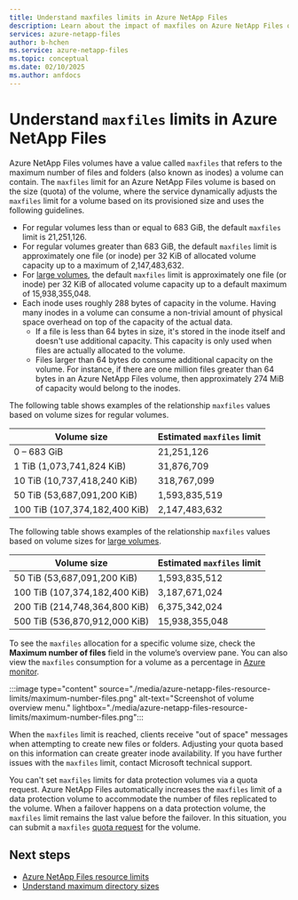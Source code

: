 ```yaml
---
title: Understand maxfiles limits in Azure NetApp Files
description: Learn about the impact of maxfiles on Azure NetApp Files quotas and how to resolve "out of space" messages. 
services: azure-netapp-files
author: b-hchen
ms.service: azure-netapp-files
ms.topic: conceptual
ms.date: 02/10/2025
ms.author: anfdocs
---
```

# Understand `maxfiles` limits in Azure NetApp Files

Azure NetApp Files volumes have a value called `maxfiles` that refers to the maximum number of files and folders (also known as inodes) a volume can contain. The `maxfiles` limit for an Azure NetApp Files volume is based on the size (quota) of the volume, where the service dynamically adjusts the `maxfiles` limit for a volume based on its provisioned size and uses the following guidelines.

- For regular volumes less than or equal to 683 GiB, the default `maxfiles` limit is 21,251,126.
- For regular volumes greater than 683 GiB, the default `maxfiles` limit is approximately one file (or inode) per 32 KiB of allocated volume capacity up to a maximum of 2,147,483,632.
- For [large volumes](large-volumes-requirements-considerations.md), the default `maxfiles` limit is approximately one file (or inode) per 32 KiB of allocated volume capacity up to a default maximum of 15,938,355,048.
- Each inode uses roughly 288 bytes of capacity in the volume. Having many inodes in a volume can consume a non-trivial amount of physical space overhead on top of the capacity of the actual data.
    - If a file is less than 64 bytes in size, it's stored in the inode itself and doesn't use additional capacity. This capacity is only used when files are actually allocated to the volume.
    - Files larger than 64 bytes do consume additional capacity on the volume. For instance, if there are one million files greater than 64 bytes in an Azure NetApp Files volume, then approximately 274 MiB of capacity would belong to the inodes.


The following table shows examples of the relationship `maxfiles` values based on volume sizes for regular volumes. 

| Volume size | Estimated `maxfiles` limit |
| - | - |
| 0 – 683 GiB | 21,251,126 |
| 1 TiB (1,073,741,824 KiB) | 31,876,709 |
| 10 TiB (10,737,418,240 KiB) | 318,767,099 |
| 50 TiB (53,687,091,200 KiB)	| 1,593,835,519 |
| 100 TiB (107,374,182,400 KiB) | 2,147,483,632 |

The following table shows examples of the relationship `maxfiles` values based on volume sizes for [large volumes](large-volumes-requirements-considerations.md). 

| Volume size | Estimated `maxfiles` limit |
| - | - |
| 50 TiB (53,687,091,200 KiB) |	1,593,835,512 |
| 100 TiB (107,374,182,400 KiB)	| 3,187,671,024 |
| 200 TiB (214,748,364,800 KiB)	| 6,375,342,024  |
| 500 TiB (536,870,912,000 KiB)	| 15,938,355,048 |

To see the `maxfiles` allocation for a specific volume size, check the **Maximum number of files** field in the volume’s overview pane. You can also view the `maxfiles` consumption for a volume as a percentage in [Azure monitor](azure-netapp-files-metrics.md#usage-metrics-for-volumes).

:::image type="content" source="./media/azure-netapp-files-resource-limits/maximum-number-files.png" alt-text="Screenshot of volume overview menu." lightbox="./media/azure-netapp-files-resource-limits/maximum-number-files.png":::

When the `maxfiles` limit is reached, clients receive "out of space" messages when attempting to create new files or folders. Adjusting your quota based on this information can create greater inode availability. If you have further issues with the `maxfiles` limit, contact Microsoft technical support.


You can't set `maxfiles` limits for data protection volumes via a quota request. Azure NetApp Files automatically increases the `maxfiles` limit of a data protection volume to accommodate the number of files replicated to the volume. When a failover happens on a data protection volume, the `maxfiles` limit remains the last value before the failover. In this situation, you can submit a `maxfiles` [quota request](azure-netapp-files-resource-limits.md#request-limit-increase) for the volume.

## Next steps

* [Azure NetApp Files resource limits](azure-netapp-files-resource-limits.md)
* [Understand maximum directory sizes](directory-sizes-concept.md)